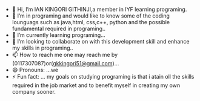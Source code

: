 - 👋 Hi, I’m IAN KINGORI GITHINJI,a member in IYF learning programing.
- 👀 I’m  in programing and would like to know some of the coding lounguags such as java,html, css,c++, python and the possible fundamental required in programing..
- 🌱 I’m currently learning programing...
- 💞️ I’m looking to collaborate on with this development skill and enhance my skills in programing..
- 📫 How to reach me one may reach me by (0117307087)or(gkkingori51@gmail.com)...
- 😄 Pronouns: ...we
- ⚡ Fun fact: ...
my goals on studying programing is that i atain oll the skills required in the job market and to benefit myself in creating my own company sooner.
<!i am looking forward to follow you teaching and you will be proud of me due to you work---
Ian3560/Ian3560 is a ✨ special ✨ repository because its `README.md` (this file) appears on your GitHub profile.
You can click the Preview link to take a look at your changes.
--->
